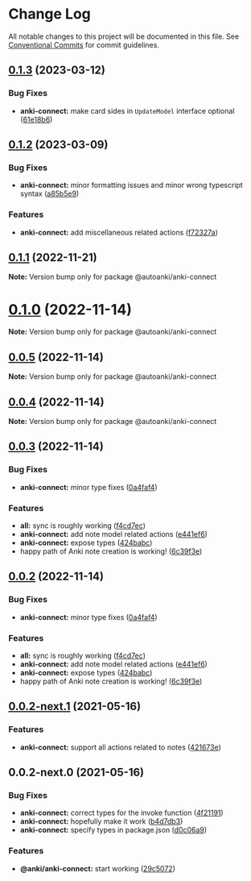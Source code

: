 # Change Log

All notable changes to this project will be documented in this file.
See [Conventional Commits](https://conventionalcommits.org) for commit guidelines.

## [0.1.3](https://github.com/chenlijun99/autoanki/compare/@autoanki/anki-connect@0.1.2...@autoanki/anki-connect@0.1.3) (2023-03-12)

### Bug Fixes

- **anki-connect:** make card sides in `UpdateModel` interface optional ([61e18b6](https://github.com/chenlijun99/autoanki/commit/61e18b6ade35a5873572bc1c276948c5f9b0b080))

## [0.1.2](https://github.com/chenlijun99/autoanki/compare/@autoanki/anki-connect@0.1.1...@autoanki/anki-connect@0.1.2) (2023-03-09)

### Bug Fixes

- **anki-connect:** minor formatting issues and minor wrong typescript syntax ([a85b5e9](https://github.com/chenlijun99/autoanki/commit/a85b5e9c6b9f6a2738e208ef96ac133040b3032c))

### Features

- **anki-connect:** add miscellaneous related actions ([f72327a](https://github.com/chenlijun99/autoanki/commit/f72327aec85ed366edf0333c514f8d585d68aab3))

## [0.1.1](https://github.com/chenlijun99/autoanki/compare/@autoanki/anki-connect@0.1.0...@autoanki/anki-connect@0.1.1) (2022-11-21)

**Note:** Version bump only for package @autoanki/anki-connect

# [0.1.0](https://github.com/chenlijun99/autoanki/compare/@autoanki/anki-connect@0.0.3...@autoanki/anki-connect@0.1.0) (2022-11-14)

**Note:** Version bump only for package @autoanki/anki-connect

## [0.0.5](https://github.com/chenlijun99/autoanki/compare/@autoanki/anki-connect@0.0.3...@autoanki/anki-connect@0.0.5) (2022-11-14)

**Note:** Version bump only for package @autoanki/anki-connect

## [0.0.4](https://github.com/chenlijun99/autoanki/compare/@autoanki/anki-connect@0.0.3...@autoanki/anki-connect@0.0.4) (2022-11-14)

**Note:** Version bump only for package @autoanki/anki-connect

## [0.0.3](https://github.com/chenlijun99/autoanki/compare/@autoanki/anki-connect@0.0.2-next.1...@autoanki/anki-connect@0.0.3) (2022-11-14)

### Bug Fixes

- **anki-connect:** minor type fixes ([0a4faf4](https://github.com/chenlijun99/autoanki/commit/0a4faf40503384872d728d060bef72629f5f95f1))

### Features

- **all:** sync is roughly working ([f4cd7ec](https://github.com/chenlijun99/autoanki/commit/f4cd7ec4b4a36e5ef936612b913e7aef77308ef9))
- **anki-connect:** add note model related actions ([e441ef6](https://github.com/chenlijun99/autoanki/commit/e441ef6de4dbb0e6f021ecb286f10cfd31262a3e))
- **anki-connect:** expose types ([424babc](https://github.com/chenlijun99/autoanki/commit/424babcfd764d263f5957152c7565953e94ea00e))
- happy path of Anki note creation is working! ([6c39f3e](https://github.com/chenlijun99/autoanki/commit/6c39f3e70cfe09fde32a7f0eb0bbeb31b0dbee3a))

## [0.0.2](https://github.com/chenlijun99/autoanki/compare/@autoanki/anki-connect@0.0.2-next.1...@autoanki/anki-connect@0.0.2) (2022-11-14)

### Bug Fixes

- **anki-connect:** minor type fixes ([0a4faf4](https://github.com/chenlijun99/autoanki/commit/0a4faf40503384872d728d060bef72629f5f95f1))

### Features

- **all:** sync is roughly working ([f4cd7ec](https://github.com/chenlijun99/autoanki/commit/f4cd7ec4b4a36e5ef936612b913e7aef77308ef9))
- **anki-connect:** add note model related actions ([e441ef6](https://github.com/chenlijun99/autoanki/commit/e441ef6de4dbb0e6f021ecb286f10cfd31262a3e))
- **anki-connect:** expose types ([424babc](https://github.com/chenlijun99/autoanki/commit/424babcfd764d263f5957152c7565953e94ea00e))
- happy path of Anki note creation is working! ([6c39f3e](https://github.com/chenlijun99/autoanki/commit/6c39f3e70cfe09fde32a7f0eb0bbeb31b0dbee3a))

## [0.0.2-next.1](https://github.com/chenlijun99/autoanki/compare/@autoanki/anki-connect@0.0.2-next.0...@autoanki/anki-connect@0.0.2-next.1) (2021-05-16)

### Features

- **anki-connect:** support all actions related to notes ([421673e](https://github.com/chenlijun99/autoanki/commit/421673e61b70cb7b43a123805aa08d4b09e1ae06))

## 0.0.2-next.0 (2021-05-16)

### Bug Fixes

- **anki-connect:** correct types for the invoke function ([4f21191](https://github.com/chenlijun99/autoanki/commit/4f21191cc1000ad77be3e2abeff3e35a648085a5))
- **anki-connect:** hopefully make it work ([b4d7db3](https://github.com/chenlijun99/autoanki/commit/b4d7db32ccbbee692de1c4c1bf4320cbb2c404e2))
- **anki-connect:** specify types in package.json ([d0c06a9](https://github.com/chenlijun99/autoanki/commit/d0c06a9223895ef10b6ce3482798222dc5d34017))

### Features

- **@anki/anki-connect:** start working ([29c5072](https://github.com/chenlijun99/autoanki/commit/29c507276f5ae9a874e9bb8405061be151b2411b))
